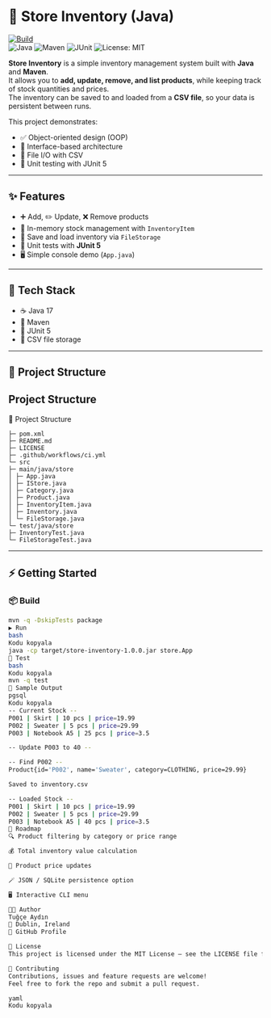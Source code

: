 # 🏪 Store Inventory (Java)

[![Build](https://github.com/Tugceaydinn/store-inventory/actions/workflows/ci.yml/badge.svg)](https://github.com/Tugceaydinn/store-inventory/actions/workflows/ci.yml)  
![Java](https://img.shields.io/badge/Java-17-informational?logo=openjdk)
![Maven](https://img.shields.io/badge/Maven-ready-informational?logo=apache-maven)
![JUnit](https://img.shields.io/badge/Tests-JUnit5-green?logo=java)
![License: MIT](https://img.shields.io/badge/License-MIT-green.svg)

**Store Inventory** is a simple inventory management system built with **Java** and **Maven**.  
It allows you to **add, update, remove, and list products**, while keeping track of stock quantities and prices.  
The inventory can be saved to and loaded from a **CSV file**, so your data is persistent between runs.

This project demonstrates:
- ✅ Object-oriented design (OOP)
- 🧩 Interface-based architecture
- 💾 File I/O with CSV
- 🧪 Unit testing with JUnit 5

---

## ✨ Features
- ➕ Add, ✏️ Update, ❌ Remove products
- 🧾 In-memory stock management with `InventoryItem`
- 💾 Save and load inventory via `FileStorage`
- 🧪 Unit tests with **JUnit 5**
- 🖥️ Simple console demo (`App.java`)

---

## 🧰 Tech Stack
- ☕ Java 17
- 🧭 Maven
- 🧪 JUnit 5
- 📄 CSV file storage

---

## 📁 Project Structure

## Project Structure

📁 Project Structure
```store-inventory/
├─ pom.xml
├─ README.md
├─ LICENSE
├─ .github/workflows/ci.yml
└─ src
├─ main/java/store
│ ├─ App.java
│ ├─ IStore.java
│ ├─ Category.java
│ ├─ Product.java
│ ├─ InventoryItem.java
│ ├─ Inventory.java
│ └─ FileStorage.java
└─ test/java/store
├─ InventoryTest.java
└─ FileStorageTest.java
```
---

## ⚡ Getting Started

### 📦 Build
```bash
mvn -q -DskipTests package
▶️ Run
bash
Kodu kopyala
java -cp target/store-inventory-1.0.0.jar store.App
🧪 Test
bash
Kodu kopyala
mvn -q test
🧾 Sample Output
pgsql
Kodu kopyala
-- Current Stock --
P001 | Skirt | 10 pcs | price=19.99
P002 | Sweater | 5 pcs | price=29.99
P003 | Notebook A5 | 25 pcs | price=3.5

-- Update P003 to 40 --

-- Find P002 --
Product{id='P002', name='Sweater', category=CLOTHING, price=29.99}

Saved to inventory.csv

-- Loaded Stock --
P001 | Skirt | 10 pcs | price=19.99
P002 | Sweater | 5 pcs | price=29.99
P003 | Notebook A5 | 40 pcs | price=3.5
🧭 Roadmap
🔍 Product filtering by category or price range

💰 Total inventory value calculation

📝 Product price updates

🪄 JSON / SQLite persistence option

🖥️ Interactive CLI menu

👩‍💻 Author
Tuğçe Aydın
📍 Dublin, Ireland
🔗 GitHub Profile

📜 License
This project is licensed under the MIT License — see the LICENSE file for details.

🤝 Contributing
Contributions, issues and feature requests are welcome!
Feel free to fork the repo and submit a pull request.

yaml
Kodu kopyala
